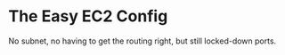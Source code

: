 # The Easy EC2 Config

No subnet, no having to get the routing right, but still locked-down ports.

